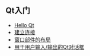 ## Qt入门 

- [Hello Qt](recipe-01)
- [建立连接](recipe-02)
- [窗口部件的布局](recipe-03)
- [用于用户输入/输出的Qt对话框](recipe-04)


